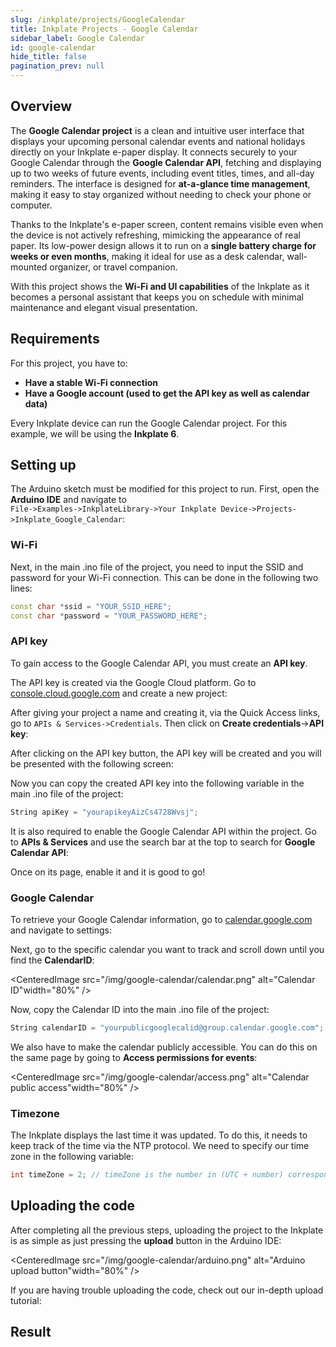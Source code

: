 ```yaml
---  
slug: /inkplate/projects/GoogleCalendar  
title: Inkplate Projects - Google Calendar  
sidebar_label: Google Calendar  
id: google-calendar  
hide_title: false  
pagination_prev: null  
---
```


## Overview

<CenteredImage src="/img/google-calendar/showcase.jpg" alt="Google Calendar Showcase"  width="100%"/>

The **Google Calendar project** is a clean and intuitive user interface that displays your upcoming personal calendar events and national holidays directly on your Inkplate e-paper display. It connects securely to your Google Calendar through the **Google Calendar API**, fetching and displaying up to two weeks of future events, including event titles, times, and all-day reminders. The interface is designed for **at-a-glance time management**, making it easy to stay organized without needing to check your phone or computer.

Thanks to the Inkplate's e-paper screen, content remains visible even when the device is not actively refreshing, mimicking the appearance of real paper. Its low-power design allows it to run on a **single battery charge for weeks or even months**, making it ideal for use as a desk calendar, wall-mounted organizer, or travel companion.

With this project shows the **Wi-Fi and UI capabilities** of the Inkplate as it becomes a personal assistant that keeps you on schedule with minimal maintenance and elegant visual presentation.

## Requirements

For this project, you have to:
- **Have a stable Wi-Fi connection**
- **Have a Google account (used to get the API key as well as calendar data)**

Every Inkplate device can run the Google Calendar project. For this example, we will be using the **Inkplate 6**.

## Setting up

The Arduino sketch must be modified for this project to run.
First, open the **Arduino IDE** and navigate to  
`File->Examples->InkplateLibrary->Your Inkplate Device->Projects->Inkplate_Google_Calendar`:

<CenteredImage src="/img/google-calendar/arduino_directions.png" alt="Arduino sketch path directions"  width="100%" />

### Wi-Fi

Next, in the main .ino file of the project, you need to input the SSID and password for your Wi-Fi connection. This can be done in the following two lines:

```cpp
const char *ssid = "YOUR_SSID_HERE";
const char *password = "YOUR_PASSWORD_HERE";
```

### API key

To gain access to the Google Calendar API, you must create an **API key**.

The API key is created via the Google Cloud platform. Go to [console.cloud.google.com](https://console.cloud.google.com/) and create a new project:

<CenteredImage src="/img/google-calendar/new_project.png" alt="Creating a new project" width="80%" />

After giving your project a name and creating it, via the Quick Access links, go to `APIs & Services->Credentials`. Then click on **Create credentials**->**API key**:

<CenteredImage src="/img/google-calendar/api_key_creation.png" alt="API key creation" width="80%" />

After clicking on the API key button, the API key will be created and you will be presented with the following screen:

<CenteredImage src="/img/google-calendar/api_key_result.png" alt="API key information"  width="40%" />

Now you can copy the created API key into the following variable in the main .ino file of the project:

```cpp
String apiKey = "yourapikeyAizCs4728Wvsj";
```

It is also required to enable the Google Calendar API within the project. Go to **APIs & Services** and use the search bar at the top to search for **Google Calendar API**:

<CenteredImage src="/img/google-calendar/calendar_api.png" alt="Calendar API lookup"  width="80%" />

Once on its page, enable it and it is good to go!

### Google Calendar

To retrieve your Google Calendar information, go to [calendar.google.com](https://calendar.google.com/) and navigate to settings:

<CenteredImage src="/img/google-calendar/settings.png" alt="Google Calendar settings" width="80%" />

Next, go to the specific calendar you want to track and scroll down until you find the **CalendarID**:

<CenteredImage src="/img/google-calendar/calendar.png" alt="Calendar ID"width="80%" />

Now, copy the Calendar ID into the main .ino file of the project:

```cpp
String calendarID = "yourpublicgooglecalid@group.calendar.google.com";
```

We also have to make the calendar publicly accessible. You can do this on the same page by going to **Access permissions for events**:

<CenteredImage src="/img/google-calendar/access.png" alt="Calendar public access"width="80%" />

### Timezone

The Inkplate displays the last time it was updated. To do this, it needs to keep track of the time via the NTP protocol. We need to specify our time zone in the following variable:

```cpp
int timeZone = 2; // timeZone is the number in (UTC + number) corresponding to your time zone | UTC + 2 for Osijek, UTC - 4 for New York City
```

## Uploading the code

After completing all the previous steps, uploading the project to the Inkplate is as simple as just pressing the **upload** button in the Arduino IDE:

<CenteredImage src="/img/google-calendar/arduino.png" alt="Arduino upload button"width="80%" />

If you are having trouble uploading the code, check out our in-depth upload tutorial:

<QuickLink  
  title="Quick start guide"  
  description="A full, comprehensive tutorial on how to fully set up and upload code to the Inkplate for the first time"  
  url="/documentation/inkplate/6/quick-start-guide"  
/>

## Result

<ReactPlayer src='../../../videos/google_calendar.mp4' width='100%' height='auto' muted='true' autoPlay='true' loop='true'/>